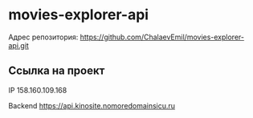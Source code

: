 # movies-explorer-api
Адрес репозитория: https://github.com/ChalaevEmil/movies-explorer-api.git

## Ссылка на проект

IP 158.160.109.168

Backend https://api.kinosite.nomoredomainsicu.ru
